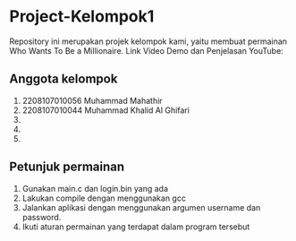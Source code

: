 # Project-Kelompok1
Repository ini merupakan projek kelompok kami, yaitu membuat permainan Who Wants To Be a Millionaire. Link Video Demo dan Penjelasan YouTube: 

## Anggota kelompok
1. 2208107010056 Muhammad Mahathir
2. 2208107010044 Muhammad Khalid Al Ghifari 
3. 
4. 
5. 

## Petunjuk permainan
1. Gunakan main.c dan login.bin yang ada
2. Lakukan compile dengan menggunakan gcc
3. Jalankan aplikasi dengan menggunakan argumen username dan password.
4. Ikuti aturan permainan yang terdapat dalam program tersebut
